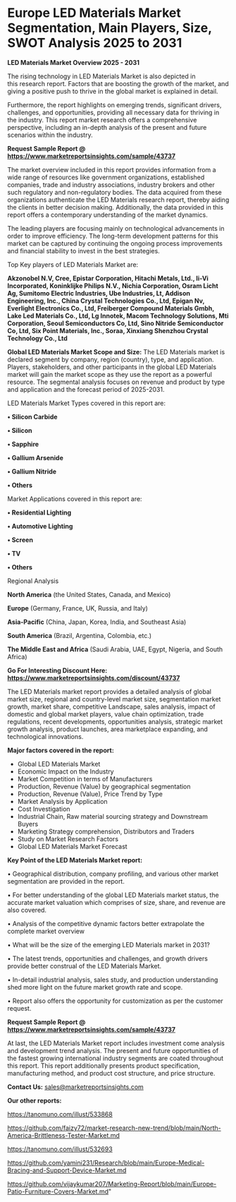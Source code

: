 # Europe LED Materials Market Segmentation, Main Players, Size, SWOT Analysis 2025 to 2031

<Strong> LED Materials Market Overview 2025 - 2031</strong>

The rising technology in LED Materials Market is also depicted in this research report. Factors that are boosting the growth of the market, and giving a positive push to thrive in the global market is explained in detail.

Furthermore, the report highlights on emerging trends, significant drivers, challenges, and opportunities, providing all necessary data for thriving in the industry. This report market research offers a comprehensive perspective, including an in-depth analysis of the present and future scenarios within the industry.

<strong>Request Sample Report @ <a href=https://www.marketreportsinsights.com/sample/43737>https://www.marketreportsinsights.com/sample/43737</a></strong>

The market overview included in this report provides information from a wide range of resources like government organizations, established companies, trade and industry associations, industry brokers and other such regulatory and non-regulatory bodies. The data acquired from these organizations authenticate the LED Materials research report, thereby aiding the clients in better decision making. Additionally, the data provided in this report offers a contemporary understanding of the market dynamics.

The leading players are focusing mainly on technological advancements in order to improve efficiency. The long-term development patterns for this market can be captured by continuing the ongoing process improvements and financial stability to invest in the best strategies.

Top Key players of LED Materials Market are:

<strong>Akzonobel N.V, Cree, Epistar Corporation, Hitachi Metals, Ltd., Ii-Vi Incorporated, Koninklijke Philips N.V., Nichia Corporation, Osram Licht Ag, Sumitomo Electric Industries, Ube Industries, Lt, Addison Engineering, Inc., China Crystal Technologies Co., Ltd, Epigan Nv, Everlight Electronics Co., Ltd, Freiberger Compound Materials Gmbh, Lake Led Materials Co., Ltd, Lg Innotek, Macom Technology Solutions, Mti Corporation, Seoul Semiconductors Co, Ltd, Sino Nitride Semiconductor Co, Ltd, Six Point Materials, Inc., Soraa, Xinxiang Shenzhou Crystal Technology Co., Ltd</strong>

<strong><b>Global LED Materials Market Scope and Size:</b></strong>
The LED Materials market is declared segment by company, region (country), type, and application. Players, stakeholders, and other participants in the global LED Materials market will gain the market scope as they use the report as a powerful resource. The segmental analysis focuses on revenue and product by type and application and the forecast period of 2025-2031.

LED Materials Market Types covered in this report are:

<strong>•  Silicon Carbide

•  Silicon

•  Sapphire

•  Gallium Arsenide

•  Gallium Nitride

•  Others</strong>

Market Applications covered in this report are:

<strong>•  Residential Lighting

•  Automotive Lighting

•  Screen

•  TV

•  Others</strong> 

Regional Analysis

<strong>North America</strong> (the United States, Canada, and Mexico)

<strong>Europe</strong> (Germany, France, UK, Russia, and Italy)

<strong>Asia-Pacific</strong> (China, Japan, Korea, India, and Southeast Asia)

<strong>South America</strong> (Brazil, Argentina, Colombia, etc.)

<strong>The Middle East and Africa</strong> (Saudi Arabia, UAE, Egypt, Nigeria, and South Africa)

<strong>Go For Interesting Discount Here: <a href=https://www.marketreportsinsights.com/discount/43737>https://www.marketreportsinsights.com/discount/43737</a></strong>

The LED Materials market report provides a detailed analysis of global market size, regional and country-level market size, segmentation market growth, market share, competitive Landscape, sales analysis, impact of domestic and global market players, value chain optimization, trade regulations, recent developments, opportunities analysis, strategic market growth analysis, product launches, area marketplace expanding, and technological innovations.

<strong><b>Major factors covered in the report:</b></strong>
<ul>
  <li>Global LED Materials Market </li>
  <li>Economic Impact on the Industry</li>
  <li>Market Competition in terms of Manufacturers</li>
  <li>Production, Revenue (Value) by geographical segmentation</li>
  <li>Production, Revenue (Value), Price Trend by Type</li>
  <li>Market Analysis by Application</li>
  <li>Cost Investigation</li>
  <li>Industrial Chain, Raw material sourcing strategy and Downstream Buyers</li>
  <li>Marketing Strategy comprehension, Distributors and Traders</li>
  <li>Study on Market Research Factors</li>
  <li>Global LED Materials Market Forecast</li>
</ul>

<strong><b>Key Point of the LED Materials Market report:</b></strong>

• Geographical distribution, company profiling, and various other market segmentation are provided in the report.

• For better understanding of the global LED Materials market status, the accurate market valuation which comprises of size, share, and revenue are also covered.

• Analysis of the competitive dynamic factors better extrapolate the complete market overview

• What will be the size of the emerging LED Materials market in 2031?

• The latest trends, opportunities and challenges, and growth drivers provide better construal of the LED Materials Market.

• In-detail industrial analysis, sales study, and production understanding shed more light on the future market growth rate and scope.

• Report also offers the opportunity for customization as per the customer request.

<strong>Request Sample Report @ <a href=https://www.marketreportsinsights.com/sample/43737>https://www.marketreportsinsights.com/sample/43737</a></strong>

At last, the LED Materials Market report includes investment come analysis and development trend analysis. The present and future opportunities of the fastest growing international industry segments are coated throughout this report. This report additionally presents product specification, manufacturing method, and product cost structure, and price structure.

<strong>Contact Us:</strong>
sales@marketreportsinsights.com

<strong>Our other reports:</strong>

<a href=https://tanomuno.com/illust/533868>https://tanomuno.com/illust/533868</a>

<a href=https://github.com/faizy72/market-research-new-trend/blob/main/North-America-Brittleness-Tester-Market.md>https://github.com/faizy72/market-research-new-trend/blob/main/North-America-Brittleness-Tester-Market.md</a>

<a href=https://tanomuno.com/illust/532693>https://tanomuno.com/illust/532693</a>

<a href=https://github.com/yamini231/Research/blob/main/Europe-Medical-Bracing-and-Support-Device-Market.md>https://github.com/yamini231/Research/blob/main/Europe-Medical-Bracing-and-Support-Device-Market.md</a>

<a href=https://github.com/vijaykumar207/Marketing-Report/blob/main/Europe-Patio-Furniture-Covers-Market.md>https://github.com/vijaykumar207/Marketing-Report/blob/main/Europe-Patio-Furniture-Covers-Market.md</a>"
